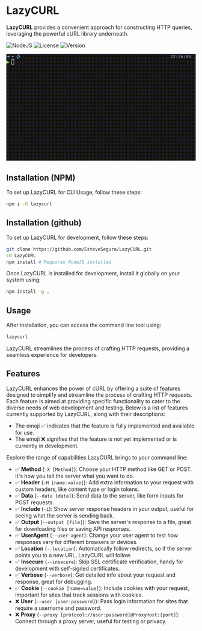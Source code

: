 # LazyCURL

**LazyCURL** provides a convenient approach for constructing HTTP queries, leveraging the powerful cURL library underneath.

![NodeJS](https://img.shields.io/badge/NodeJS-20.0.0-green)
![License](https://img.shields.io/badge/License-MIT-blue)
![Version](https://img.shields.io/badge/Version-0.0.1-blue)

![Showing the demo](https://github.com/EsteveSegura/LazyCURL/raw/main/assets/demo.gif)

## Installation (NPM)

To set up LazyCURL for CLI Usage, follow these steps:

```bash
npm i -G lazycurl
```

## Installation (github)

To set up LazyCURL for development, follow these steps:

```bash
git clone https://github.com/EsteveSegura/LazyCURL.git
cd LazyCURL 
npm install # Requires NodeJS installed
```

Once LazyCURL is installed for development, install it globally on your system using:

```bash
npm install -g .
```

## Usage

After installation, you can access the command line tool using:

```bash
lazycurl
```

LazyCURL streamlines the process of crafting HTTP requests, providing a seamless experience for developers.

## Features

LazyCURL enhances the power of cURL by offering a suite of features designed to simplify and streamline the process of crafting HTTP requests. Each feature is aimed at providing specific functionality to cater to the diverse needs of web development and testing. Below is a list of features currently supported by LazyCURL, along with their descriptions:

- The emoji ✅ indicates that the feature is fully implemented and available for use.
- The emoji ❌ signifies that the feature is not yet implemented or is currently in development.

Explore the range of capabilities LazyCURL brings to your command line:

- ✅ **Method** (`-X [Method]`): Choose your HTTP method like GET or POST. It's how you tell the server what you want to do.
- ✅ **Header** (`-H [name:value]`): Add extra information to your request with custom headers, like content type or login tokens.
- ✅ **Data** (`--data [data]`): Send data to the server, like form inputs for POST requests.
- ✅ **Include**  (`-i`): Show server response headers in your output, useful for seeing what the server is sending back.
- ✅ **Output** (`--output [file]`): Save the server's response to a file, great for downloading files or saving API responses.
- ✅ **UserAgent** (`--user-agent`): Change your user agent to test how responses vary for different browsers or devices.
- ✅ **Location** (`--location`): Automatically follow redirects, so if the server points you to a new URL, LazyCURL will follow.
- ✅ **Insecure** (`--insecure`): Skip SSL certificate verification, handy for development with self-signed certificates.
- ✅ **Verbose** (`--verbose`): Get detailed info about your request and response, great for debugging.
- ✅ **Cookie** (`--cookie [name=value]`): Include cookies with your request, important for sites that track sessions with cookies.
- ❌ **User** (`--user [user:password]`): Pass login information for sites that require a username and password.
- ❌ **Proxy** (`--proxy [protocol://user:password]@ProxyHost:[port]`): Connect through a proxy server, useful for testing or privacy.
